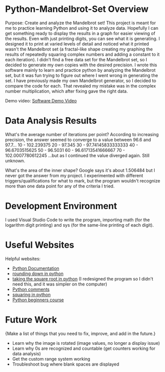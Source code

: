 # Python-Mandelbrot-Set Overview

Purpose: Create and analyze the Mandelbrot set! This project is meant for me to practice learning Python and using it to analyze data. Hopefully I can get something ready to display the results in a graph for easier viewing of the results. Even with just printing digits, you can see what it is generating. I designed it to print at varied levels of detail and noticed what it printed wasn't the Mandelbrot set (a fractal-like shape creating my graphing the results of repeatedly squaring complex numbers and adding a constant to it each iteration). I didn't find a free data set for the Mandelbrot set, so I decided to generate my own copies with the desired precision. I wrote this software mainly to learn and practice python by analyzing the Mandelbrot set, but it was fun trying to figure out where I went wrong in generating the set. I have previously made my own Mandelbrot generator, so I decided to compare the code for each. That revealed my mistake was in the complex number multiplication, which after fixing gave the right data.

Demo video:
[Software Demo Video](http://youtube.link.goes.here)

# Data Analysis Results

What's the average number of iterations per point? According to increasing precision, the answer seemed to converge to a value between 96.6 and 97.7...
10 - 102.239375
20 - 97.345
30 - 97.74145833333333
40 - 96.6703515625
50 - 96.5031
60 - 96.61713541666667
70 - 102.0007780612245
...but as I continued the value diverged again. Still unknown.

What's the area of the inner shape?
Google says it's about 1.506484 but I never got the answer from my project. I experimented with different triggers/qualifications for what to mark, but the program wouldn't recognize more than one data point for any of the criteria I tried.

# Development Environment

I used Visual Studio Code to write the program, importing math (for the logarithm digit printing) and sys (for the same-line printing of each digit).

# Useful Websites

Helpful websites:
* [Python Documentation](https://docs.python.org/3.11/tutorial/index.html)
* [rounding down in python](https://favtutor.com/blogs/round-down-python#:~:text=The%20truncate%20method%2C%20also%20known,"Round%20Down%20in%20Python")
* [taking the square root in python](https://www.w3schools.com/python/ref_math_sqrt.asp#:~:text=The%20math.,square%20root%20of%20a%20number) (I redesigned the program so I didn't need this, and it was simpler on the computer)
* [Python comments](https://www.w3schools.com/python/python_comments.asp)
* [squaring in python](https://flexiple.com/python/python-square/)
* [Python beginners course](https://www.youtube.com/watch?v=rfscVS0vtbw)

# Future Work

{Make a list of things that you need to fix, improve, and add in the future.}
* Learn why the image is rotated (image values, no longer a display issue)
* Learn why 0s are recognized and countable (get counters working for data analysis)
* Get the custom range system working
* Troubleshoot bug where blank spaces are displayed

